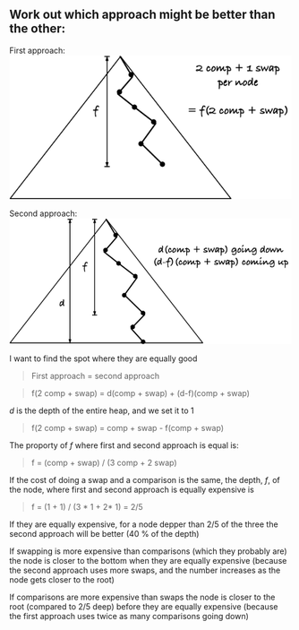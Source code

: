 ## Work out which approach might be better than the other:

First approach:
![Fix down, first version.](figs/FixDown/fix_down_1.png)

Second approach: 
![Fix down, second version.](figs/FixDown/fix_down_2.png)

I want to find the spot where they are equally good

> First approach = second approach

> f(2 comp + swap) = d(comp + swap) + (d-f)(comp + swap) 

*d* is the depth of the entire heap, and we set it to 1

> f(2 comp + swap) = comp + swap - f(comp + swap)

The proporty of *f* where first and second approach is equal is: 

> f = (comp + swap) / (3 comp + 2 swap)

If the cost of doing a swap and a comparison is the same, the depth, *f*, of the node, where first and second approach is equally expensive is

> f = (1 + 1) / (3 * 1 + 2* 1) = 2/5

If they are equally expensive, for a node depper than 2/5 of the three the second approach will be better (40 % of the depth)

If swapping is more expensive than comparisons (which they probably are) the node is closer to the bottom when they are equally expensive (because the second approach uses more swaps, and the number increases as the node gets closer to the root)

If comparisons are more expensive than swaps the node is closer to the root (compared to 2/5 deep) before they are equally expensive (because the first approach uses twice as many comparisons going down)
